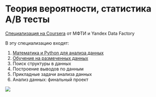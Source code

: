# Теория вероятности, статистика A/B тесты

[Специализация на Coursera](https://www.coursera.org/specializations/mashinnoye-obucheniye) от МФТИ и Yandex Data Factory

В эту специализацию входят:

1. [Математика и Python для анализа данных](https://github.com/Rienes/Machine-Learning-and-Data-Analysis/tree/main/1-mathematics-and-python)
2. [Обучение на размеченных данных](https://github.com/Rienes/Machine-Learning-and-Data-Analysis/tree/main/2-supervised-learning)
3. Поиск структуры в данных
4. Построение выводов по данным
5. Прикладные задачи анализа данных
6. Анализ данных: финальный проект

[![](/header.jpg)](https://www.coursera.org/specializations/mashinnoye-obucheniye)
